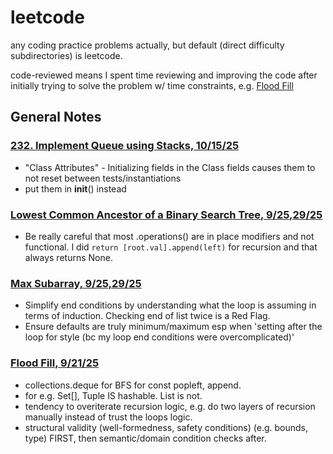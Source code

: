 # leetcode
any coding practice problems actually, but default (direct difficulty subdirectories) is leetcode.

code-reviewed means I spent time reviewing and improving the code after initially trying to solve the problem w/ time constraints, e.g. [Flood Fill](https://github.com/momothain/leetcode/blob/bf5a4ac2258e09c504a582ee8a644b86d66682d8/code-reviewed/EASY_733_flood_fill.py)

## General Notes
### [232. Implement Queue using Stacks, 10/15/25]()
- "Class Attributes" - Initializing fields in the Class fields causes them to not reset between tests/instantiations
- put them in __init__() instead

### [Lowest Common Ancestor of a Binary Search Tree, 9/25,29/25](https://github.com/momothain/leetcode/blob/main/code-reviewed/MED_235_lca_bst.py)
- Be really careful that most .operations() are in place modifiers and not functional. I did `return [root.val].append(left)` for recursion and that always returns None.

### [Max Subarray, 9/25,29/25](https://github.com/momothain/leetcode/blob/main/code-reviewed/MED_53_maximum_subarray.py)
- Simplify end conditions by understanding what the loop is assuming in terms of induction. Checking end of list twice is a Red Flag. 
- Ensure defaults are truly minimum/maximum esp when 'setting after the loop for style (bc my loop end conditions were overcomplicated)'

### [Flood Fill, 9/21/25](https://github.com/momothain/leetcode/blob/bf5a4ac2258e09c504a582ee8a644b86d66682d8/code-reviewed/EASY_733_flood_fill.py)
- collections.deque for BFS for const popleft, append.
- for e.g. Set[], Tuple IS hashable. List is not.
- tendency to overiterate recursion logic, e.g. do two layers of recursion manually instead of trust the loops logic.
- structural validity (well-formedness, safety conditions) (e.g. bounds, type) FIRST, then semantic/domain condition checks after.
